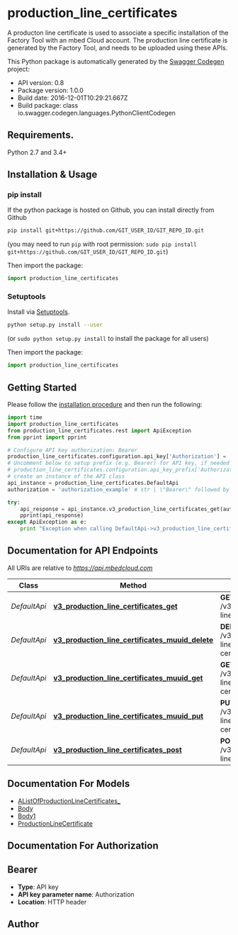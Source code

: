 # production_line_certificates
A producton line certificate is used to associate a specific installation of the Factory Tool with an mbed Cloud account.  The production line certificate is generated by the Factory Tool, and needs to be uploaded using these APIs. 

This Python package is automatically generated by the [Swagger Codegen](https://github.com/swagger-api/swagger-codegen) project:

- API version: 0.8
- Package version: 1.0.0
- Build date: 2016-12-01T10:29:21.667Z
- Build package: class io.swagger.codegen.languages.PythonClientCodegen

## Requirements.

Python 2.7 and 3.4+

## Installation & Usage
### pip install

If the python package is hosted on Github, you can install directly from Github

```sh
pip install git+https://github.com/GIT_USER_ID/GIT_REPO_ID.git
```
(you may need to run `pip` with root permission: `sudo pip install git+https://github.com/GIT_USER_ID/GIT_REPO_ID.git`)

Then import the package:
```python
import production_line_certificates 
```

### Setuptools

Install via [Setuptools](http://pypi.python.org/pypi/setuptools).

```sh
python setup.py install --user
```
(or `sudo python setup.py install` to install the package for all users)

Then import the package:
```python
import production_line_certificates
```

## Getting Started

Please follow the [installation procedure](#installation--usage) and then run the following:

```python
import time
import production_line_certificates
from production_line_certificates.rest import ApiException
from pprint import pprint

# Configure API key authorization: Bearer
production_line_certificates.configuration.api_key['Authorization'] = 'YOUR_API_KEY'
# Uncomment below to setup prefix (e.g. Bearer) for API key, if needed
# production_line_certificates.configuration.api_key_prefix['Authorization'] = 'Bearer'
# create an instance of the API class
api_instance = production_line_certificates.DefaultApi
authorization = 'authorization_example' # str | \"Bearer\" followed by the reference token or API key.

try:
    api_response = api_instance.v3_production_line_certificates_get(authorization)
    pprint(api_response)
except ApiException as e:
    print "Exception when calling DefaultApi->v3_production_line_certificates_get: %s\n" % e

```

## Documentation for API Endpoints

All URIs are relative to *https://api.mbedcloud.com*

Class | Method | HTTP request | Description
------------ | ------------- | ------------- | -------------
*DefaultApi* | [**v3_production_line_certificates_get**](docs/DefaultApi.md#v3_production_line_certificates_get) | **GET** /v3/production-line-certificates | 
*DefaultApi* | [**v3_production_line_certificates_muuid_delete**](docs/DefaultApi.md#v3_production_line_certificates_muuid_delete) | **DELETE** /v3/production-line-certificates/{mUUID} | 
*DefaultApi* | [**v3_production_line_certificates_muuid_get**](docs/DefaultApi.md#v3_production_line_certificates_muuid_get) | **GET** /v3/production-line-certificates/{mUUID} | 
*DefaultApi* | [**v3_production_line_certificates_muuid_put**](docs/DefaultApi.md#v3_production_line_certificates_muuid_put) | **PUT** /v3/production-line-certificates/{mUUID} | 
*DefaultApi* | [**v3_production_line_certificates_post**](docs/DefaultApi.md#v3_production_line_certificates_post) | **POST** /v3/production-line-certificates | 


## Documentation For Models

 - [AListOfProductionLineCertificates_](docs/AListOfProductionLineCertificates_.md)
 - [Body](docs/Body.md)
 - [Body1](docs/Body1.md)
 - [ProductionLineCertificate](docs/ProductionLineCertificate.md)


## Documentation For Authorization


## Bearer

- **Type**: API key
- **API key parameter name**: Authorization
- **Location**: HTTP header


## Author



